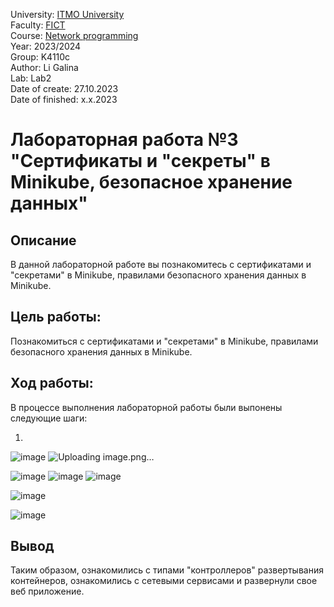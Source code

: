 University: [ITMO University](https://itmo.ru/ru/) <br/>
Faculty: [FICT](https://fict.itmo.ru) <br/>
Course: [Network programming](https://github.com/itmo-ict-faculty/network-programming) <br/>
Year: 2023/2024 <br/>
Group: K4110c <br/>
Author: Li Galina <br/>
Lab: Lab2 <br/>
Date of create: 27.10.2023 <br/>
Date of finished: x.x.2023 <br/>

# Лабораторная работа №3 "Сертификаты и "секреты" в Minikube, безопасное хранение данных"

## Описание
   В данной лабораторной работе вы познакомитесь с сертификатами и "секретами" в Minikube, правилами безопасного хранения данных в Minikube.

## Цель работы:
   Познакомиться с сертификатами и "секретами" в Minikube, правилами безопасного хранения данных в Minikube.

## Ход работы:
   В процессе выполнения лабораторной работы были выпонены следующие шаги:
   
   1. 

![image](https://github.com/Geetork/Introduction-to-distributed-technologies/assets/58363643/b67f061e-a4f5-4db3-9616-5e202b8eeb1b)
![Uploading image.png…]()



![image](https://github.com/Geetork/Introduction-to-distributed-technologies/assets/58363643/6f681d7f-bd14-417c-a10b-39a9c4b0136a)
![image](https://github.com/Geetork/Introduction-to-distributed-technologies/assets/58363643/5e7f456e-7881-46a6-8908-0444e7c184df)
![image](https://github.com/Geetork/Introduction-to-distributed-technologies/assets/58363643/20ffdaa3-9731-48cf-9663-130113053d2b)

![image](https://github.com/Geetork/Introduction-to-distributed-technologies/assets/58363643/4e9393bf-858d-4090-ba02-201a1ad23b23)

![image](https://github.com/Geetork/Introduction-to-distributed-technologies/assets/58363643/6da0291a-5f48-4516-8bcf-a2593e662361)



## Вывод

Таким образом, ознакомились с типами "контроллеров" развертывания контейнеров, ознакомились с сетевыми сервисами и развернули свое веб приложение.


